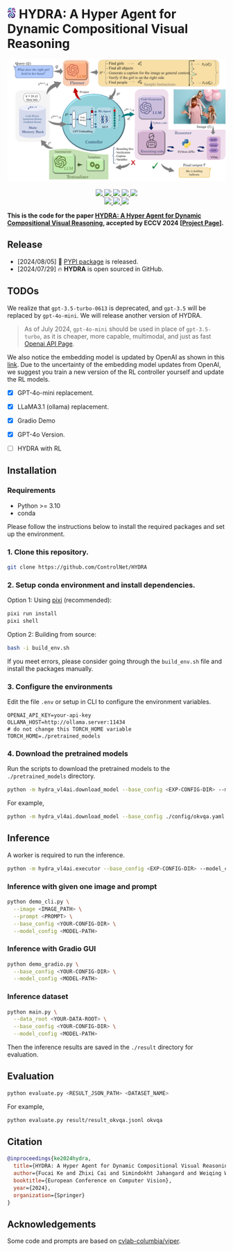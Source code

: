 # <img src="media/HYDRA_icon_minimal.png" width="20"> HYDRA: A Hyper Agent for Dynamic Compositional Visual Reasoning

<div align="center">
    <img src="media/Frame.png">
    <p></p>
</div>


<div align="center">
    <a href="https://github.com/ControlNet/HYDRA/issues">
        <img src="https://img.shields.io/github/issues/ControlNet/HYDRA?style=flat-square">
    </a>
    <a href="https://github.com/ControlNet/HYDRA/network/members">
        <img src="https://img.shields.io/github/forks/ControlNet/HYDRA?style=flat-square">
    </a>
    <a href="https://github.com/ControlNet/HYDRA/stargazers">
        <img src="https://img.shields.io/github/stars/ControlNet/HYDRA?style=flat-square">
    </a>
    <a href="https://github.com/ControlNet/HYDRA/blob/master/LICENSE">
        <img src="https://img.shields.io/github/license/ControlNet/HYDRA?style=flat-square">
    </a>
    <a href="https://arxiv.org/abs/2403.12884">
        <img src="https://img.shields.io/badge/arXiv-2403.12884-b31b1b.svg?style=flat-square">
    </a>
</div>

<div align="center">    
    <a href="https://pypi.org/project/hydra-vl4ai/">
        <img src="https://img.shields.io/pypi/v/hydra-vl4ai?style=flat-square">
    </a>
    <a href="https://pypi.org/project/hydra-vl4ai/">
        <img src="https://img.shields.io/pypi/dm/hydra-vl4ai?style=flat-square">
    </a>
    <a href="https://www.python.org/"><img src="https://img.shields.io/pypi/pyversions/hydra-vl4ai?style=flat-square"></a>
</div>

**This is the code for the paper [HYDRA: A Hyper Agent for Dynamic Compositional Visual Reasoning](https://arxiv.org/abs/2403.12884), accepted by ECCV 2024 \[[Project Page](https://hydra-vl4ai.github.io)\].**

## Release

- [2024/08/05] 🚀 [PYPI package](https://pypi.org/project/hydra-vl4ai/) is released.
- [2024/07/29] 🔥 **HYDRA** is open sourced in GitHub.

## TODOs
We realize that `gpt-3.5-turbo-0613` is deprecated, and `gpt-3.5` will be replaced by `gpt-4o-mini`. We will release another version of HYDRA.
>As of July 2024, `gpt-4o-mini` should be used in place of `gpt-3.5-turbo`, as it is cheaper, more capable, multimodal, and just as fast [Openai API Page](https://platform.openai.com/docs/models/gpt-3-5-turbo).

We also notice the embedding model is updated by OpenAI as shown in this [link](https://openai.com/index/new-embedding-models-and-api-updates/). Due to the uncertainty of the embedding model updates from OpenAI, we suggest you train a new version of the RL controller yourself and update the RL models.
- [x] GPT-4o-mini replacement.
- [x] LLaMA3.1 (ollama) replacement.
- [x] Gradio Demo
- [x] GPT-4o Version.
- [ ] HYDRA with RL


## Installation

### Requirements

- Python >= 3.10
- conda

Please follow the instructions below to install the required packages and set up the environment.

### 1. Clone this repository.
```Bash
git clone https://github.com/ControlNet/HYDRA
```

### 2. Setup conda environment and install dependencies. 

Option 1: Using [pixi](https://prefix.dev/) (recommended):
```Bash
pixi run install
pixi shell
```

Option 2: Building from source:
```Bash
bash -i build_env.sh
```
If you meet errors, please consider going through the `build_env.sh` file and install the packages manually.

### 3. Configure the environments

Edit the file `.env` or setup in CLI to configure the environment variables.

```
OPENAI_API_KEY=your-api-key
OLLAMA_HOST=http://ollama.server:11434
# do not change this TORCH_HOME variable
TORCH_HOME=./pretrained_models
```

### 4. Download the pretrained models
Run the scripts to download the pretrained models to the `./pretrained_models` directory. 

```Bash
python -m hydra_vl4ai.download_model --base_config <EXP-CONFIG-DIR> --model_config <MODEL-CONFIG-PATH>
```

For example,
```Bash
python -m hydra_vl4ai.download_model --base_config ./config/okvqa.yaml --model_config ./config/model_config_1gpu.yaml
```

## Inference
A worker is required to run the inference. 

```Bash
python -m hydra_vl4ai.executor --base_config <EXP-CONFIG-DIR> --model_config <MODEL-CONFIG-PATH>
```

### Inference with given one image and prompt
```Bash
python demo_cli.py \
  --image <IMAGE_PATH> \
  --prompt <PROMPT> \
  --base_config <YOUR-CONFIG-DIR> \
  --model_config <MODEL-PATH>
```

### Inference with Gradio GUI
```Bash
python demo_gradio.py \
  --base_config <YOUR-CONFIG-DIR> \
  --model_config <MODEL-PATH>
```

### Inference dataset

```Bash
python main.py \
  --data_root <YOUR-DATA-ROOT> \
  --base_config <YOUR-CONFIG-DIR> \
  --model_config <MODEL-PATH>
```

Then the inference results are saved in the `./result` directory for evaluation.

## Evaluation

```Bash
python evaluate.py <RESULT_JSON_PATH> <DATASET_NAME>
```

For example,

```Bash
python evaluate.py result/result_okvqa.jsonl okvqa
```


## Citation
```bibtex
@inproceedings{ke2024hydra,
  title={HYDRA: A Hyper Agent for Dynamic Compositional Visual Reasoning},
  author={Fucai Ke and Zhixi Cai and Simindokht Jahangard and Weiqing Wang and Pari Delir Haghighi and Hamid Rezatofighi},
  booktitle={European Conference on Computer Vision},
  year={2024},
  organization={Springer}
}
```

## Acknowledgements

Some code and prompts are based on [cvlab-columbia/viper](https://github.com/cvlab-columbia/viper).
